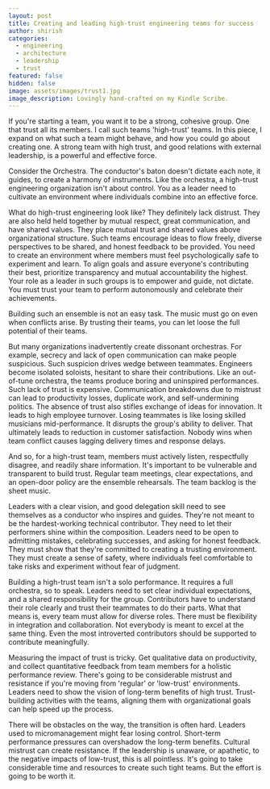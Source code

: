 ```yaml
---
layout: post
title: Creating and leading high-trust engineering teams for success
author: shirish
categories:
  - engineering
  - architecture
  - leadership
  - trust
featured: false
hidden: false
image: assets/images/trust1.jpg
image_description: Lovingly hand-crafted on my Kindle Scribe.
---
```


If you're starting a  team, you want it to be a strong, cohesive group. One that trust all its members. I call such teams 'high-trust' teams. In this piece, I expand on what such a team might behave, and how you could go about creating one. A strong team with high trust, and good relations with external leadership, is a powerful and effective force.

Consider the Orchestra. The conductor's baton doesn't dictate each note, it guides, to create a harmony of instruments. Like the orchestra, a high-trust engineering organization isn't about  control. You as a leader need to cultivate an environment where individuals combine into an effective force.

What do high-trust engineering look like? They definitely lack distrust. They are also held held together by mutual respect, great communication, and have shared values. They place mutual trust and shared values above organizational structure. Such teams encourage ideas to flow freely, diverse perspectives to be shared, and honest feedback to be provided. You need to create an environment where members must feel psychologically safe to experiment and learn. To align goals and assure everyone's contributing their best, prioritize transparency and mutual accountability the highest. Your role as a leader in such groups is to empower and guide, not dictate. You must trust your team to perform autonomously and celebrate their achievements.

Building such an ensemble is not an easy task. The music must go on even when conflicts arise. By trusting their teams, you can let loose the full potential of their teams.

But many organizations inadvertently create dissonant orchestras. For example, secrecy and lack of open communication can make people suspicious. Such suspicion drives wedge between teammates. Engineers become isolated soloists, hesitant to share their contributions. Like an out-of-tune orchestra, the teams produce boring and uninspired performances. Such lack of trust is expensive. Communication breakdowns due to mistrust can lead to productivity losses, duplicate work, and self-undermining politics. The absence of trust also stifles exchange of ideas for innovation. It leads to high employee turnover. Losing teammates is like losing skilled musicians mid-performance. It disrupts the group's ability to deliver. That ultimately leads to reduction in customer satisfaction. Nobody wins when team conflict causes lagging delivery times and response delays. 

And so, for a high-trust team, members must actively listen, respectfully disagree, and readily share information. It's important to be vulnerable and transparent to build trust. Regular team meetings, clear expectations, and an open-door policy are the ensemble rehearsals. The team backlog is the sheet music.

Leaders with a clear vision, and good delegation skill need to see themselves as a conductor who inspires and guides. They're not meant to be the hardest-working technical contributor. They need to let their performers shine within the composition. Leaders need to be open to admitting mistakes, celebrating successes, and asking for honest feedback. They must show that they're committed to creating a  trusting environment. They must create a sense of safety, where individuals feel comfortable to take risks and experiment without fear of judgment.

Building a high-trust team isn't a solo performance. It requires a full orchestra, so to speak. Leaders need to set clear individual expectations, and a shared responsibility for the group. Contributors have to understand their role clearly and trust their teammates to do their parts. What that means is, every team must allow for diverse roles. There must be flexibility in integration and collaboration. Not everybody is meant to excel at the same thing. Even the most introverted contributors should be supported to contribute meaningfully.

Measuring the impact of trust is tricky. Get qualitative data on productivity, and collect quantitative feedback from team members for a holistic performance review. There's going to be considerable mistrust and resistance if you're moving from 'regular' or 'low-trust' environments. Leaders need to show the vision of long-term benefits of high trust. Trust-building activities with the teams, aligning them with organizational goals can help speed up the process.

There will be obstacles on the way, the transition is often hard. Leaders used to micromanagement might fear losing control. Short-term performance pressures can overshadow the long-term benefits. Cultural mistrust can create resistance. If the leadership is unaware, or apathetic, to the negative impacts of low-trust, this is all pointless. It's going to take considerable time and resources to create such tight teams. But the effort is going to be worth it.